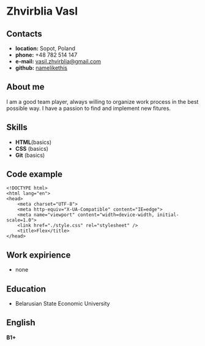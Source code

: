 # **Zhvirblia Vasl**


## **Contacts**

+ __location:__ Sopot, Poland
+ __phone:__ +48 782 514 147
+ __e-mail:__ vasil.zhvirblia@gmail.com
+ __github:__ [namelikethis](https://github.com/namelikethis "namelikethis")


## **About me**

I am a good team player, always willing to organize work process in the best possible way. I have a passion to find and implement new fitures.


## Skills

+ **HTML**(basics)
+ **CSS** (basics)
+ **Git** (basics)


## Code example

```
<!DOCTYPE html>
<html lang="en">
<head>
    <meta charset="UTF-8">
    <meta http-equiv="X-UA-Compatible" content="IE=edge">
    <meta name="viewport" content="width=device-width, initial-scale=1.0">
    <link href="./style.css" rel="stylesheet" />
    <title>Flex</title>
</head>
```


## Work expirience

+ none


## Education

+ Belarusian State Economic University


## English

**B1+** 
